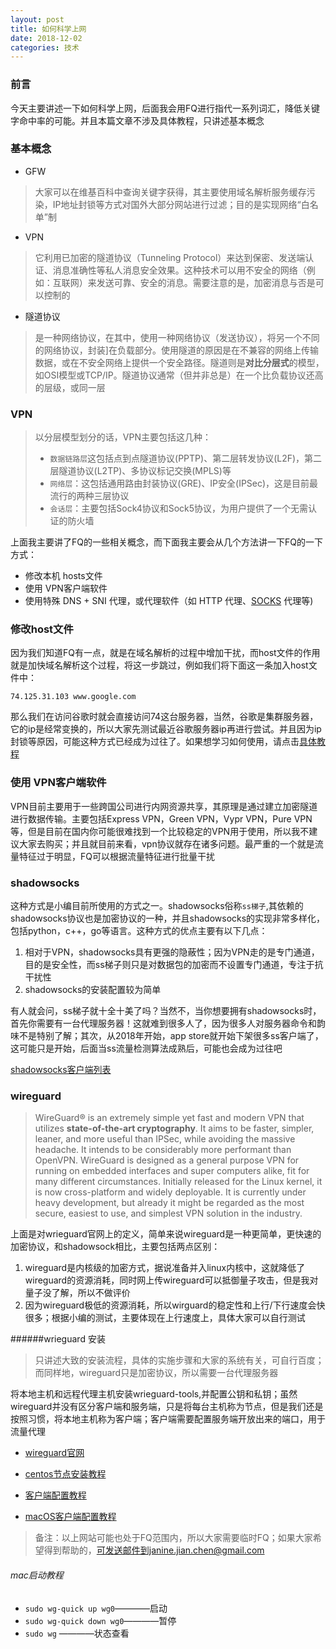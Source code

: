 ```yaml
---
layout: post
title: 如何科学上网
date: 2018-12-02
categories: 技术
---
```


### 前言

今天主要讲述一下如何科学上网，后面我会用FQ进行指代一系列词汇，降低关键字命中率的可能。并且本篇文章不涉及具体教程，只讲述基本概念

### 基本概念

* GFW

> 大家可以在维基百科中查询关键字获得，其主要使用域名解析服务缓存污染，IP地址封锁等方式对国外大部分网站进行过滤；目的是实现网络“白名单”制

* VPN

> 它利用已加密的隧道协议（Tunneling Protocol）来达到保密、发送端认证、消息准确性等私人消息安全效果。这种技术可以用不安全的网络（例如：互联网）来发送可靠、安全的消息。需要注意的是，加密消息与否是可以控制的

* 隧道协议

>是一种网络协议，在其中，使用一种网络协议（发送协议），将另一个不同的网络协议，封装]在负载部分。使用隧道的原因是在不兼容的网络上传输数据，或在不安全网络上提供一个安全路径。隧道则是**对比分层式**的模型，如OSI模型或TCP/IP。隧道协议通常（但并非总是）在一个比负载协议还高的层级，或同一层

### VPN

> 以分层模型划分的话，VPN主要包括这几种：
>
> * `数据链路层`这包括点到点隧道协议(PPTP)、第二层转发协议(L2F)，第二层隧道协议(L2TP)、多协议标记交换(MPLS)等
> * `网络层`：这包括通用路由封装协议(GRE)、IP安全(IPSec)，这是目前最流行的两种三层协议
> * `会话层`：主要包括Sock4协议和Sock5协议，为用户提供了一个无需认证的防火墙



上面我主要讲了FQ的一些相关概念，而下面我主要会从几个方法讲一下FQ的一下方式：

* 修改本机 hosts文件
* 使用 VPN客户端软件
* 使用特殊 DNS + SNI 代理，或代理软件（如 HTTP 代理、[SOCKS](https://zh.wikipedia.org/wiki/SOCKS) 代理等)

### 修改host文件

因为我们知道FQ有一点，就是在域名解析的过程中增加干扰，而host文件的作用就是加快域名解析这个过程，将这一步跳过，例如我们将下面这一条加入host文件中：

```
74.125.31.103 www.google.com
```

那么我们在访问谷歌时就会直接访问74这台服务器，当然，谷歌是集群服务器，它的ip是经常变换的，所以大家先测试最近谷歌服务器ip再进行尝试。并且因为ip封锁等原因，可能这种方式已经成为过往了。如果想学习如何使用，请点击[具体教程](https://anjingwd.github.io/AnJingwd.github.io/2017/08/02/%E4%BF%AE%E6%94%B9host%E6%96%87%E4%BB%B6-%E7%A7%91%E5%AD%A6%E4%B8%8A%E7%BD%91/)

### 使用 VPN客户端软件

VPN目前主要用于一些跨国公司进行内网资源共享，其原理是通过建立加密隧道进行数据传输。主要包括Express VPN，Green VPN，Vypr VPN，Pure VPN等，但是目前在国内你可能很难找到一个比较稳定的VPN用于使用，所以我不建议大家去购买；并且就目前来看，vpn协议就存在诸多问题。最严重的一个就是流量特征过于明显，FQ可以根据流量特征进行批量干扰

### shadowsocks

这种方式是小编目前所使用的方式之一。shadowsocks俗称`ss梯子`,其依赖的shadowsocks协议也是加密协议的一种，并且shadowsocks的实现非常多样化，包括python，c++，go等语言。这种方式的优点主要有以下几点：

1. 相对于VPN，shadowsocks具有更强的隐蔽性；因为VPN走的是专门通道，目的是安全性，而ss梯子则只是对数据包的加密而不设置专门通道，专注于抗干扰性
2. shadowsocks的安装配置较为简单

有人就会问，ss梯子就十全十美了吗？当然不，当你想要拥有shadowsocks时，首先你需要有一台代理服务器！这就难到很多人了，因为很多人对服务器命令和韵味不是特别了解；其次，从2018年开始，app store就开始下架很多ss客户端了，这可能只是开始，后面当ss流量检测算法成熟后，可能也会成为过往吧

[shadowsocks客户端列表](https://blog.pika666.cn/%E6%8A%80%E6%9C%AF/2018-06-10.html)

### wireguard

> WireGuard® is an extremely simple yet fast and modern VPN that utilizes **state-of-the-art cryptography**. It aims to be faster, simpler, leaner, and more useful than IPSec, while avoiding the massive headache. It intends to be considerably more performant than OpenVPN. WireGuard is designed as a general purpose VPN for running on embedded interfaces and super computers alike, fit for many different circumstances. Initially released for the Linux kernel, it is now cross-platform and widely deployable. It is currently under heavy development, but already it might be regarded as the most secure, easiest to use, and simplest VPN solution in the industry.

上面是对wrieguard官网上的定义，简单来说wireguard是一种更简单，更快速的加密协议，和shadowsock相比，主要包括两点区别：

1. wireguard是内核级的加密方式，据说准备并入linux内核中，这就降低了wireguard的资源消耗，同时网上传wireguard可以抵御量子攻击，但是我对量子没了解，所以不做评价
2. 因为wireguard极低的资源消耗，所以wirguard的稳定性和上行/下行速度会快很多；根据小编的测试，主要体现在上行速度上，具体大家可以自行测试



######wrieguard 安装

> 只讲述大致的安装流程，具体的实施步骤和大家的系统有关，可自行百度；而同样地，wireguard只是加密协议，所以需要一台代理服务器

将本地主机和远程代理主机安装wrieguard-tools,并配置公钥和私钥；虽然wireguard并没有区分客户端和服务端，只是将每台主机称为节点，但是我们还是按照习惯，将本地主机称为客户端；客户端需要配置服务端开放出来的端口，用于流量代理

* [wireguard官网](https://www.wireguard.com/)

* [centos节点安装教程](https://www.atrandys.com/2018/886.html)

* [客户端配置教程](https://chenshaoju.github.io/post/tunsafe-wireguard/)

* [macOS客户端配置教程](https://www.zaije.com/?p=200)


> 备注：以上网站可能也处于FQ范围内，所以大家需要临时FQ；如果大家希望得到帮助的，可发送邮件到janine.jian.chen@gmail.com

###### mac启动教程

* `sudo wg-quick up wg0`————启动
* `sudo wg-quick down wg0`————暂停
* `sudo wg` ————状态查看